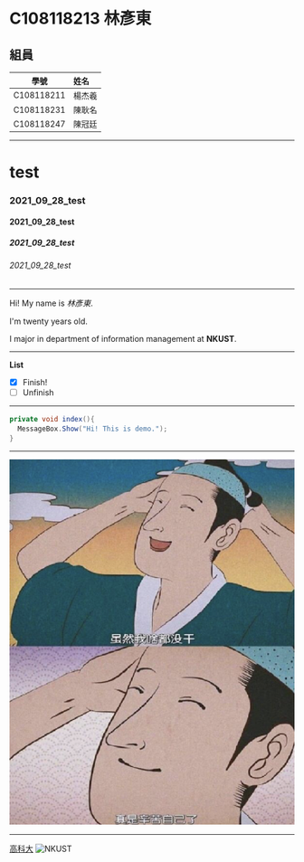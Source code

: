 # C108118213 林彥東
## 組員
學號          |  姓名
------------|:-----
C108118211  | 楊杰羲
C108118231  | 陳耿名
C108118247  | 陳冠廷
***
# test
### 2021_09_28_test
#### 2021_09_28_test
##### 2021_09_28_test
###### 2021_09_28_test
***
Hi! My name is *林彥東*. 

I'm twenty years old.

I major in department of information management at **NKUST**. 
***
**List**
- [X] Finish!
- [ ] Unfinish
***
```csharp
private void index(){
  MessageBox.Show("Hi! This is demo.");
}
``` 
***
![fig](relexing.png "relexing")
***
[高科大](http://www.nkust.edu.tw)
![NKUST](https://www.nkust.edu.tw/var/file/0/1000/img/513/182513897.png)

